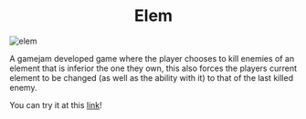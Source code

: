 <h1 align = "center">Elem</h1>

![elem](https://github.com/Screamerzu/Roots/assets/58498980/6c639093-382e-488d-8a37-9a038f5e2e69)

A gamejam developed game where the player chooses to kill enemies of an element that is inferior the one they own, this also forces the players current element to be changed (as well as the ability with it) to that of the last killed enemy.

You can try it at this [link](https://screamers.itch.io/elem)!
